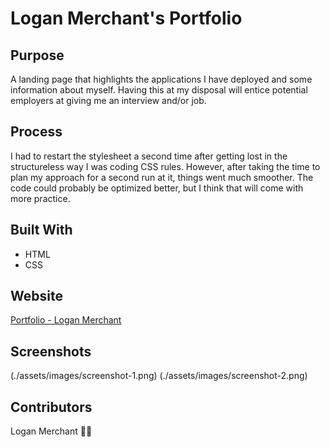 # Logan Merchant's Portfolio

## Purpose
A landing page that highlights the applications I have deployed and some information about myself. Having this at my disposal will entice potential employers at giving me an interview and/or job. 

## Process
I had to restart the stylesheet a second time after getting lost in the structureless way I was coding CSS rules. However, after taking the time to plan my approach for a second run at it, things went much smoother. The code could probably be optimized better, but I think that will come with more practice. 

## Built With
* HTML
* CSS

## Website
[Portfolio - Logan Merchant](https://loganmerchant.github.io/personal-portfolio/)

## Screenshots
(./assets/images/screenshot-1.png)
(./assets/images/screenshot-2.png)

## Contributors
Logan Merchant 👍🏻